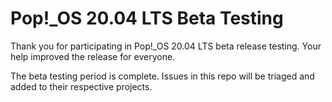 # Pop!\_OS 20.04 LTS Beta Testing

Thank you for participating in Pop!\_OS 20.04 LTS beta release testing. Your help improved the release for everyone. 

The beta testing period is complete. Issues in this repo will be triaged and added to their respective projects.
